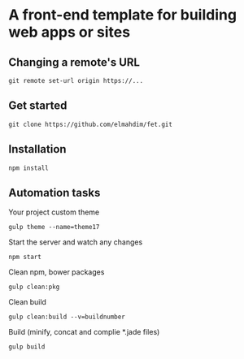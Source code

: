 # A front-end template for building web apps or sites

## Changing a remote's URL
```
git remote set-url origin https://...
```

## Get started

```
git clone https://github.com/elmahdim/fet.git
```

## Installation

```
npm install
```

## Automation tasks

Your project custom theme

```
gulp theme --name=theme17
```

Start the server and watch any changes

```
npm start
```

Clean npm, bower packages

```
gulp clean:pkg
```

Clean build

```
gulp clean:build --v=buildnumber
```

Build (minify, concat and complie *.jade files)

```
gulp build
```

